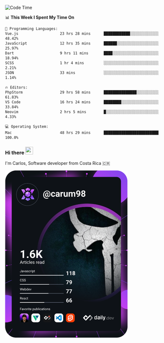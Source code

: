 
<!--START_SECTION:waka-->
![Code Time](http://img.shields.io/badge/Code%20Time-9%2C184%20hrs%2012%20mins-blue)

📊 **This Week I Spent My Time On** 

```text
💬 Programming Languages: 
Vue.js                   23 hrs 28 mins      ████████████░░░░░░░░░░░░░   48.42% 
JavaScript               12 hrs 35 mins      ██████░░░░░░░░░░░░░░░░░░░   25.97% 
Dart                     9 hrs 11 mins       ████░░░░░░░░░░░░░░░░░░░░░   18.94% 
SCSS                     1 hr 4 mins         ░░░░░░░░░░░░░░░░░░░░░░░░░   2.21% 
JSON                     33 mins             ░░░░░░░░░░░░░░░░░░░░░░░░░   1.14%

🔥 Editors: 
PhpStorm                 29 hrs 58 mins      ███████████████░░░░░░░░░░   61.83% 
VS Code                  16 hrs 24 mins      ████████░░░░░░░░░░░░░░░░░   33.84% 
Neovim                   2 hrs 5 mins        █░░░░░░░░░░░░░░░░░░░░░░░░   4.33%

💻 Operating System: 
Mac                      48 hrs 29 mins      █████████████████████████   100.0%

```


<!--END_SECTION:waka-->

### Hi there <img src="https://media.giphy.com/media/hvRJCLFzcasrR4ia7z/giphy.gif" width="25px" height="25px">

I'm Carlos, Software developer from Costa Rica 🇨🇷

<a href="https://app.daily.dev/carum98"><img src="https://github.com/carum98/carum98/blob/main/devcard.svg" width="400" alt="Carlos Umaña Acevedo's Dev Card"/></a>
